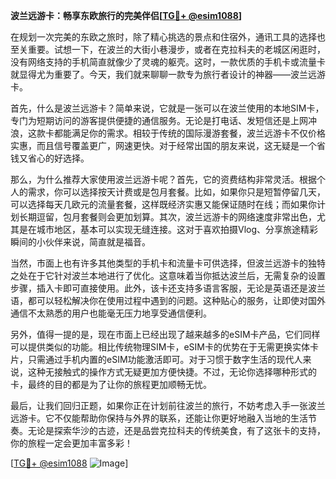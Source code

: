 **波兰远游卡：畅享东欧旅行的完美伴侣[[TG💪+ @esim1088](https://t.me/s/esim1088)]**

在规划一次完美的东欧之旅时，除了精心挑选的景点和住宿外，通讯工具的选择也至关重要。试想一下，在波兰的大街小巷漫步，或者在克拉科夫的老城区闲逛时，没有网络支持的手机简直就像少了灵魂的躯壳。这时，一款优质的手机卡或流量卡就显得尤为重要了。今天，我们就来聊聊一款专为旅行者设计的神器——波兰远游卡。

首先，什么是波兰远游卡？简单来说，它就是一张可以在波兰使用的本地SIM卡，专门为短期访问的游客提供便捷的通信服务。无论是打电话、发短信还是上网冲浪，这款卡都能满足你的需求。相较于传统的国际漫游套餐，波兰远游卡不仅价格实惠，而且信号覆盖更广，网速更快。对于经常出国的朋友来说，这无疑是一个省钱又省心的好选择。

那么，为什么推荐大家使用波兰远游卡呢？首先，它的资费结构非常灵活。根据个人的需求，你可以选择按天计费或是包月套餐。比如，如果你只是短暂停留几天，可以选择每天几欧元的流量套餐，这样既经济实惠又能保证随时在线；而如果你计划长期逗留，包月套餐则会更加划算。其次，波兰远游卡的网络速度非常出色，尤其是在城市地区，基本可以实现无缝连接。这对于喜欢拍摄Vlog、分享旅途精彩瞬间的小伙伴来说，简直就是福音。

当然，市面上也有许多其他类型的手机卡和流量卡可供选择，但波兰远游卡的独特之处在于它针对波兰本地进行了优化。这意味着当你抵达波兰后，无需复杂的设置步骤，插入卡即可直接使用。此外，该卡还支持多语言客服，无论是英语还是波兰语，都可以轻松解决你在使用过程中遇到的问题。这种贴心的服务，让即使对国外通信不太熟悉的用户也能毫无压力地享受通信便利。

另外，值得一提的是，现在市面上已经出现了越来越多的eSIM卡产品，它们同样可以提供类似的功能。相比传统物理SIM卡，eSIM卡的优势在于无需更换实体卡片，只需通过手机内置的eSIM功能激活即可。对于习惯于数字生活的现代人来说，这种无接触式的操作方式无疑更加方便快捷。不过，无论你选择哪种形式的卡，最终的目的都是为了让你的旅程更加顺畅无忧。

最后，让我们回归正题，如果你正在计划前往波兰的旅行，不妨考虑入手一张波兰远游卡。它不仅能帮助你保持与外界的联系，还能让你更好地融入当地的生活节奏。无论是探索华沙的古迹，还是品尝克拉科夫的传统美食，有了这张卡的支持，你的旅程一定会更加丰富多彩！

[[TG💪+ @esim1088](https://t.me/s/esim1088) ![Image](https://i.postimg.cc/4NQfJmqS/Snipaste-2025-05-13-00-14-12.png)]